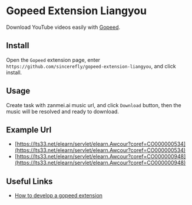# Gopeed Extension Liangyou

Download YouTube videos easily with [Gopeed](https://gopeed.com/).

## Install

Open the `Gopeed` extension page, enter `https://github.com/sincerefly/gopeed-extension-liangyou`, and click install.

## Usage

Create task with zanmei.ai music url, and click `Download` button, then the music will be resolved and ready to download.

## Example Url

- [https://lts33.net/elearn/servlet/elearn.Awcour?coref=CO000000534](https://lts33.net/elearn/servlet/elearn.Awcour?coref=CO000000534)
- [https://lts33.net/elearn/servlet/elearn.Awcour?coref=CO000000948](https://lts33.net/elearn/servlet/elearn.Awcour?coref=CO000000948)

## Useful Links

- [How to develop a gopeed extension](https://docs.gopeed.com/dev-extension.html)
